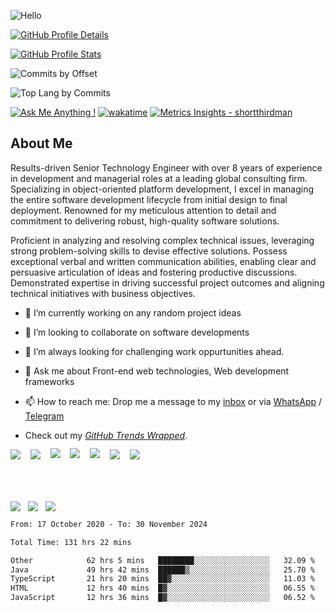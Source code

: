 ![Hello](https://user-images.githubusercontent.com/5894985/141411927-81dc5de8-34a3-46cc-a97f-69a01c2c6eca.png)

[![GitHub Profile Details](https://github-profile-summary-cards.vercel.app/api/cards/profile-details?username=shortthirdman&theme=github_dark)](https://github.com/shortthirdman)

[![GitHub Profile Stats](https://github-profile-summary-cards.vercel.app/api/cards/stats?username=shortthirdman&theme=github_dark)](https://github.com/shortthirdman)

![Commits by Offset](http://github-profile-summary-cards.vercel.app/api/cards/productive-time?username=shortthirdman&theme=github_dark&utcOffset=8)

![Top Lang by Commits](http://github-profile-summary-cards.vercel.app/api/cards/most-commit-language?username=shortthirdman&theme=github_dark)

[![Ask Me Anything !](https://img.shields.io/badge/Ask%20me-anything-1abc9c.svg)](https://github.com/shortthirdman/shortthirdman)  [![wakatime](https://wakatime.com/badge/user/b8bdcb81-61f7-46a2-bae9-de008e5ebcf5.svg)](https://wakatime.com/@b8bdcb81-61f7-46a2-bae9-de008e5ebcf5)  [![Metrics Insights - shortthirdman](https://img.shields.io/badge/Metrics_Insights-shortthirdman-E9568E)](https://metrics.lecoq.io/insights/shortthirdman)


## About Me
<!--## 🚀 Skills 🔝-->
Results-driven Senior Technology Engineer with over 8 years of experience in development and managerial roles at a leading global consulting firm. Specializing in object-oriented platform development, I excel in managing the entire software development lifecycle from initial design to final deployment. Renowned for my meticulous attention to detail and commitment to delivering robust, high-quality software solutions.

Proficient in analyzing and resolving complex technical issues, leveraging strong problem-solving skills to devise effective solutions. Possess exceptional verbal and written communication abilities, enabling clear and persuasive articulation of ideas and fostering productive discussions. Demonstrated expertise in driving successful project outcomes and aligning technical initiatives with business objectives.

- 🔭 I’m currently working on any random project ideas

- 👯 I’m looking to collaborate on software developments 

- 🌋 I’m always looking for challenging work oppurtunities ahead.

- 💬 Ask me about Front-end web technologies, Web development frameworks

- 📫 How to reach me: Drop me a message to my <a href="mailto:swetank.mohanty@outlook.com">inbox</a> or via <a href="https://wa.me/919007636266&text=" target="_blank" rel="noopener noreferrer">WhatsApp</a> / <a href="https://t.me/shortthirdman" target="_blank" rel="noopener noreferrer">Telegram</a>

- Check out my *[GitHub Trends Wrapped](https://www.githubtrends.io/wrapped/shortthirdman)*.

<a href="https://api.whatsapp.com/send?phone=919007636266&text=Hello%20Swetank,%20I%20got%20your%20contact%20from%20your%20Github%20profile" alt="Connect on WhatsApp" style="text-decoration: none;"> 
  <img src="https://img.shields.io/badge/WHATSAPP-%2325D366.svg?&style=for-the-badge&logo=whatsapp&logoColor=white" /> 
</a>&nbsp;&nbsp;
<a href="https://www.twitter.com/ShortThirdMan93" alt="Follow Me on Twitter" style="text-decoration: none;"> 
  <img src="https://img.shields.io/badge/twitter-%231DA1F2.svg?&style=for-the-badge&logo=twitter&logoColor=white" />
</a>&nbsp;&nbsp;
<a href="https://www.instagram.com/shortthirdman" alt="Follow Me on Instagram" style="text-decoration: none;">
  <img align="center" style="margin-top:-2.5%;" src="https://img.shields.io/badge/Instagram-E4405F?style=for-the-badge&logo=instagram&logoColor=white" />
</a>&nbsp;&nbsp;
<a href="https://www.facebook.com/ShortThirdManOfficial" alt="Connect on Facebook" style="text-decoration: none;">
  <img align="center" style="margin-top:-2.5%;" src="https://img.shields.io/badge/Facebook-1877F2?style=for-the-badge&logo=facebook&logoColor=white" />
</a>&nbsp;&nbsp;
<a href="https://www.tiktok.com/shortthirdman" alt="Follow Me on TikTok" style="text-decoration: none;">
  <img align="center" style="margin-top:-2.5%;" src="https://img.shields.io/badge/TikTok-000000?style=for-the-badge&logo=tiktok&logoColor=white" />
</a>&nbsp;&nbsp;
<a href="https://www.linkedin.com/in/shortthirdman" alt="Connect on LinkedIn" style="text-decoration: none;"> 
  <img src="https://img.shields.io/badge/linkedin-%230077B5.svg?&style=for-the-badge&logo=linkedin&logoColor=white" />
</a>&nbsp;&nbsp;
<a href="#" alt="Connect on Line" style="text-decoration: none;">
  <img src="https://img.shields.io/badge/Line-00C300?style=for-the-badge&logo=line&logoColor=white" />
</a>&nbsp;&nbsp;

<br/><br/>

<a href="https://github.com/shortthirdman/" alt="Top Langs" style="text-decoration:none;">
  <img align="center" src="https://github-readme-stats.vercel.app/api/top-langs/?username=shortthirdman&langs_count=10&theme=yeblu&layout=compact" />
</a>&nbsp;

<a href="https://github.com/shortthirdman/" alt="GitHub Profile Stats" style="text-decoration: none;">
  <img align="center" src="https://github-readme-stats.vercel.app/api/?username=shortthirdman&show_icons=true&count_private=true&theme=yeblu&include_all_commits=true" />
</a>&nbsp;
<a href="https://github.com/shortthirdman/" alt="GitHub Streak" style="text-decoration: none;">
  <img align="center" src="https://streak-stats.demolab.com?user=shortthirdman&theme=dark&hide_border=true&border_radius=4.6" />
</a>&nbsp;

<br/>

<!--START_SECTION:waka-->

```txt
From: 17 October 2020 - To: 30 November 2024

Total Time: 131 hrs 22 mins

Other            62 hrs 5 mins   ████████░░░░░░░░░░░░░░░░░   32.09 %
Java             49 hrs 42 mins  ██████▒░░░░░░░░░░░░░░░░░░   25.70 %
TypeScript       21 hrs 20 mins  ██▓░░░░░░░░░░░░░░░░░░░░░░   11.03 %
HTML             12 hrs 40 mins  █▓░░░░░░░░░░░░░░░░░░░░░░░   06.55 %
JavaScript       12 hrs 36 mins  █▓░░░░░░░░░░░░░░░░░░░░░░░   06.52 %
```

<!--END_SECTION:waka-->

<br/>

<!--START_SECTION:activity-->

<!--END_SECTION:activity-->
